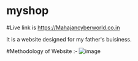 # myshop

#Live link is https://Mahajancyberworld.co.in

It is a website designed for my father's buisiness.

#Methodology of Website :-
![image](https://user-images.githubusercontent.com/51736877/133985917-cc4db0db-744c-4b65-a7d1-a48abc150b12.png)
